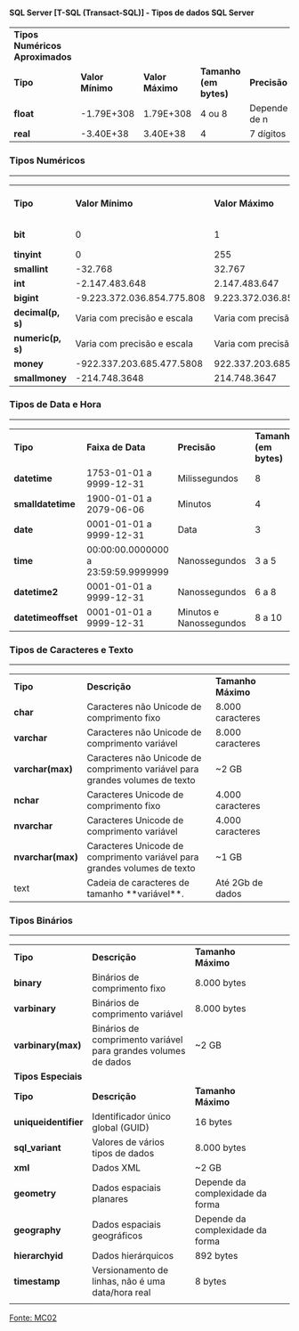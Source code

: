 #### SQL Server [T-SQL (Transact-SQL)] - Tipos de dados SQL Server


|     |     |     |     |     |
| --- | --- | --- | --- | --- |
| **Tipos Numéricos Aproximados** |     |     |     |     |
| **Tipo** | **Valor Mínimo** | **Valor Máximo** | **Tamanho (em bytes)** | **Precisão** |
| **float** | -1.79E+308 | 1.79E+308 | 4 ou 8 | Depende de n |
| **real** | -3.40E+38 | 3.40E+38 | 4   | 7 dígitos |

### Tipos Numéricos
---
|     |     |     |     |     |
| --- | --- | --- | --- | --- |
| **Tipo** | **Valor Mínimo** | **Valor Máximo** | **Tamanho (em bytes)** |     |
| **bit** | 0   | 1   | 0, 1 ou nulo |     |
| **tinyint** | 0   | 255 | 1   |     |
| **smallint** | -32.768 | 32.767 | 2   |     |
| **int** | -2.147.483.648 | 2.147.483.647 | 4   |     |
| **bigint** | -9.223.372.036.854.775.808 | 9.223.372.036.854.775.807 | 8   |     |
| **decimal(p, s)** | Varia com precisão e escala | Varia com precisão e escala | 5-17 |     |
| **numeric(p, s)** | Varia com precisão e escala | Varia com precisão e escala | 5-17 |     |
| **money** | -922.337.203.685.477.5808 | 922.337.203.685.477.5807 | 8   |     |
| **smallmoney** | -214.748.3648 | 214.748.3647 | 4   |     |

### Tipos de Data e Hora
---

|     |     |     |     |     |
| --- | --- | --- | --- | --- |
| **Tipo** | **Faixa de Data** | **Precisão** | **Tamanho (em bytes)** |     |
| **datetime** | 1753-01-01 a 9999-12-31 | Milissegundos | 8   |     |
| **smalldatetime** | 1900-01-01 a 2079-06-06 | Minutos | 4   |     |
| **date** | 0001-01-01 a 9999-12-31 | Data | 3   |     |
| **time** | 00:00:00.0000000 a 23:59:59.9999999 | Nanossegundos | 3 a 5 |     |
| **datetime2** | 0001-01-01 a 9999-12-31 | Nanossegundos | 6 a 8 |     |
| **datetimeoffset** | 0001-01-01 a 9999-12-31 | Minutos e Nanossegundos | 8 a 10 |     |

### Tipos de Caracteres e Texto
---

|     |     |     |     |     |
| --- | --- | --- | --- | --- |
| **Tipo** | **Descrição** | **Tamanho Máximo** |     |     |
| **char** | Caracteres não Unicode de comprimento fixo | 8.000 caracteres |     |     |
| **varchar** | Caracteres não Unicode de comprimento variável | 8.000 caracteres |     |     |
| **varchar(max)** | Caracteres não Unicode de comprimento variável para grandes volumes de texto | ~2 GB |     |     |
| **nchar** | Caracteres Unicode de comprimento fixo | 4.000 caracteres |     |     |
| **nvarchar** | Caracteres Unicode de comprimento variável | 4.000 caracteres |     |     |
| **nvarchar(max)** | Caracteres Unicode de comprimento variável para grandes volumes de texto | ~1 GB |     |     |
| text | Cadeia de caracteres de tamanho \*\*variável\*\*. | Até 2Gb de dados |     |     |



### Tipos Binários
---
|     |     |     |     |     |
| --- | --- | --- | --- | --- |
| **Tipo** | **Descrição** | **Tamanho Máximo** |     |     |
| **binary** | Binários de comprimento fixo | 8.000 bytes |     |     |
| **varbinary** | Binários de comprimento variável | 8.000 bytes |     |     |
| **varbinary(max)** | Binários de comprimento variável para grandes volumes de dados | ~2 GB |     |     |
| **Tipos Especiais** |     |     |     |     |
| **Tipo** | **Descrição** | **Tamanho Máximo** |     |     |
| **uniqueidentifier** | Identificador único global (GUID) | 16 bytes |     |     |
| **sql_variant** | Valores de vários tipos de dados | 8.000 bytes |     |     |
| **xml** | Dados XML | ~2 GB |     |     |
| **geometry** | Dados espaciais planares | Depende da complexidade da forma |     |     |
| **geography** | Dados espaciais geográficos | Depende da complexidade da forma |     |     |
| **hierarchyid** | Dados hierárquicos | 892 bytes |     |     |
| **timestamp** | Versionamento de linhas, não é uma data/hora real | 8 bytes |     |     |
|     |     |     |     |     |

 [Fonte: MC02](https://www.mco2.com.br/artigos/guia-completo-dos-tipos-de-dados-no-sql-server.html) 